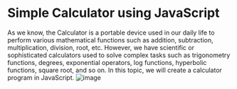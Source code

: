 # Simple Calculator using JavaScript

As we know, the Calculator is a portable device used in our daily life to perform various mathematical functions such as addition, subtraction, multiplication, division,
root, etc. However, we have scientific or sophisticated calculators used to solve complex tasks such as trigonometry functions, degrees, exponential operators, log
functions, hyperbolic functions, square root, and so on. In this topic, we will create a calculator program in JavaScript.
![image](https://user-images.githubusercontent.com/99466385/176246875-d6e4cafa-7e8b-4801-ad7d-dcf6b36fa91c.png)
